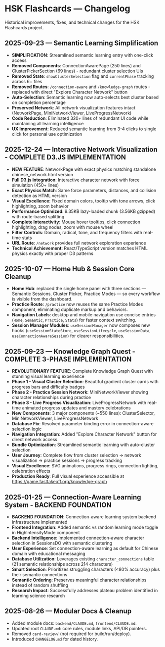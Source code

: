 # HSK Flashcards — Changelog

Historical improvements, fixes, and technical changes for the HSK Flashcards project.

## 2025-09-23 — Semantic Learning Simplification
- **SIMPLIFICATION**: Streamlined semantic learning entry with one-click access
- **Removed Components**: ConnectionAwarePage (250 lines) and ClusterPickerSection (69 lines) - redundant cluster selection UIs
- **Removed State**: `showClusterSelection` flag and `currentPhase` tracking across 6+ files
- **Removed Routes**: `/connection-aware` and `/knowledge-graph` routes - replaced with direct "Explore Character Network" button
- **Auto-Selection**: Semantic learning now auto-selects best cluster based on completion percentage
- **Preserved Network**: All network visualization features intact (NetworkPage, MiniNetworkViewer, LiveProgressNetwork)
- **Code Reduction**: Eliminated 320+ lines of redundant UI code while maintaining all learning intelligence
- **UX Improvement**: Reduced semantic learning from 3-4 clicks to single click for personal use optimization

## 2025-12-24 — Interactive Network Visualization - COMPLETE D3.JS IMPLEMENTATION
- **NEW FEATURE**: NetworkPage with exact physics matching standalone chinese_network.html version
- **Full D3.js Integration**: Interactive character network with force simulation (450+ lines)
- **Exact Physics Match**: Same force parameters, distances, and collision detection as HTML version
- **Visual Excellence**: Fixed domain colors, tooltip with tone arrows, click highlighting, zoom behavior
- **Performance Optimized**: 9.35KB lazy-loaded chunk (3.56KB gzipped) with route-based splitting
- **Complete Interactivity**: Mouse hover tooltips, click connection highlighting, drag nodes, zoom with mouse wheel
- **Filter Controls**: Domain, radical, tone, and frequency filters with real-time stats
- **URL Route**: `/network` provides full network exploration experience
- **Technical Achievement**: React/TypeScript version matches HTML physics exactly with proper D3 patterns

## 2025-10-07 — Home Hub & Session Core Cleanup
- **Home Hub**: replaced the single home panel with three sections — Semantic Sessions, Cluster Picker, Practice Modes — so every workflow is visible from the dashboard.
- **Practice Route**: `/practice` now reuses the same Practice Modes component, eliminating duplicate markup and behaviors.
- **Navigation Labels**: desktop and mobile navigation use concise entries (`Home`, `Semantic`, `Practice`, `Stats`) for faster context switching.
- **Session Manager Modules**: `useSessionManager` now composes new hooks (`useSessionStateStore`, `useSessionLifecycle`, `useSessionData`, `useConnectionAwareSession`) for clearer responsibilities.

## 2025-09-23 — Knowledge Graph Quest - COMPLETE 3-PHASE IMPLEMENTATION
- **REVOLUTIONARY FEATURE**: Complete Knowledge Graph Quest with stunning visual learning experience
- **Phase 1 - Visual Cluster Selection**: Beautiful gradient cluster cards with progress bars and difficulty badges
- **Phase 2 - Practice Session Network**: MiniNetworkViewer showing character relationships during practice
- **Phase 3 - Live Progress Visualization**: LiveProgressNetwork with real-time animated progress updates and mastery celebrations
- **New Components**: 3 major components (~550 lines): ClusterSelector, MiniNetworkViewer, LiveProgressNetwork
- **Database Fix**: Resolved parameter binding error in connection-aware selection logic
- **Navigation Integration**: Added "Explore Character Network" button for direct network access
- **Bundle Optimization**: Streamlined semantic learning with auto-cluster selection
- **User Journey**: Complete flow from cluster selection → network visualization → practice sessions → progress tracking
- **Visual Excellence**: SVG animations, progress rings, connection lighting, celebration effects
- **Production Ready**: Full visual experience accessible at https://game.fasttakeoff.org/knowledge-graph

## 2025-01-25 — Connection-Aware Learning System - BACKEND FOUNDATION
- **BACKEND FOUNDATION**: Connection-aware learning system backend infrastructure implemented
- **Frontend Integration**: Added semantic vs random learning mode toggle in HighIntensityMode component
- **Backend Intelligence**: Implemented connection-aware character selection in SessionsDO with semantic clustering
- **User Experience**: Set connection-aware learning as default for Chinese domain with educational messaging
- **Database Utilization**: Leverages existing `character_connections` table (21 semantic relationships across 214 characters)
- **Smart Selection**: Prioritizes struggling characters (<80% accuracy) plus their semantic connections
- **Semantic Ordering**: Preserves meaningful character relationships instead of random shuffling
- **Research Impact**: Successfully addresses plateau problem identified in learning science research

## 2025-08-26 — Modular Docs & Cleanup
- Added module docs: `backend/CLAUDE.md`, `frontend/CLAUDE.md`.
- Updated root `CLAUDE.md`: core rules, module links, API/DB pointers.
- Removed `card-review/` (not required for build/run/deploy).
- Introduced `CHANGELOG.md` for dated history.

